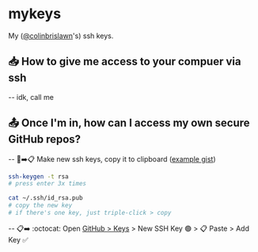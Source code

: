 # mykeys

My ([@colinbrislawn](https://github.com/colinbrislawn)'s) ssh keys.

## 📥 How to give me access to your compuer via ssh

-- idk, call me

## 📤 Once I'm in, how can I access my own secure GitHub repos?

-- 🔐➡️📋 Make new ssh keys, copy it to clipboard ([example gist](https://gist.github.com/stormpython/9517102))

```sh
ssh-keygen -t rsa
# press enter 3x times

cat ~/.ssh/id_rsa.pub
# copy the new key
# if there's one key, just triple-click > copy
```

-- 📋➡️ :octocat: Open [GitHub > Keys](https://github.com/settings/keys) > New SSH Key 🟢 > 📋 Paste > Add Key ✅

